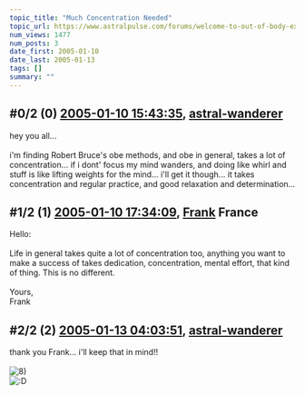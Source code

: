 ```yaml
---
topic_title: "Much Concentration Needed"
topic_url: https://www.astralpulse.com/forums/welcome-to-out-of-body-experiences!/much-concentration-needed
num_views: 1477
num_posts: 3
date_first: 2005-01-10
date_last: 2005-01-13
tags: []
summary: ""
---
```


## \#0/2 (0) [2005-01-10 15:43:35](https://www.astralpulse.com/forums/index.php?msg=142211), [astral-wanderer](https://www.astralpulse.com/forums/profile/?u=7153)  ##
<section>
hey you all...
<br>
<br>
i'm finding Robert Bruce's obe methods, and obe in general, takes a lot of concentration... if i dont' focus my mind wanders, and doing like whirl and stuff is like lifting weights for the mind... i'll get it though... it takes concentration and regular practice, and good relaxation and determination...
</section>

## \#1/2 (1) [2005-01-10 17:34:09](https://www.astralpulse.com/forums/index.php?msg=142227), [Frank](https://www.astralpulse.com/forums/profile/?u=359) France ##
<section>
Hello:
<br>
<br>
Life in general takes quite a lot of concentration too, anything you want to make a success of takes dedication, concentration, mental effort, that kind of thing. This is no different.
<br>
<br>
Yours,
<br>
Frank
</section>

## \#2/2 (2) [2005-01-13 04:03:51](https://www.astralpulse.com/forums/index.php?msg=142610), [astral-wanderer](https://www.astralpulse.com/forums/profile/?u=7153)  ##
<section>
thank you Frank... i'll keep that in mind!!
<br>
<br>
<img alt="8)" class="smiley" src="https://www.astralpulse.com/forums/Smileys/fugue/cool.png" title="Cool"/>
<br>
<img alt=":D" class="smiley" src="https://www.astralpulse.com/forums/Smileys/fugue/cheesy.png" title="Cheesy"/>
</section>